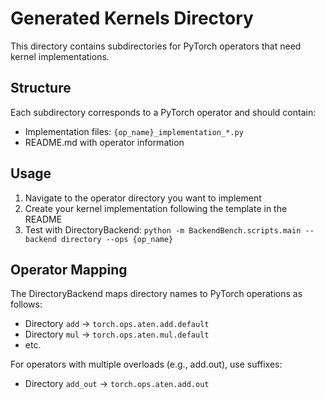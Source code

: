 # Generated Kernels Directory

This directory contains subdirectories for PyTorch operators that need kernel implementations.

## Structure

Each subdirectory corresponds to a PyTorch operator and should contain:
- Implementation files: `{op_name}_implementation_*.py`
- README.md with operator information

## Usage

1. Navigate to the operator directory you want to implement
2. Create your kernel implementation following the template in the README
3. Test with DirectoryBackend: `python -m BackendBench.scripts.main --backend directory --ops {op_name}`

## Operator Mapping

The DirectoryBackend maps directory names to PyTorch operations as follows:
- Directory `add` → `torch.ops.aten.add.default`
- Directory `mul` → `torch.ops.aten.mul.default`
- etc.

For operators with multiple overloads (e.g., add.out), use suffixes:
- Directory `add_out` → `torch.ops.aten.add.out`
